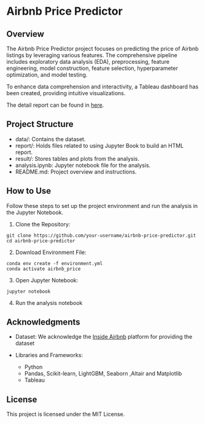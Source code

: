 # Airbnb Price Predictor

## Overview

The Airbnb Price Predictor project focuses on predicting the price of Airbnb listings by leveraging various features. The comprehensive pipeline includes exploratory data analysis (EDA), preprocessing, feature engineering, model construction, feature selection, hyperparameter optimization, and model testing.

To enhance data comprehension and interactivity, a Tableau dashboard has been created, providing intuitive visualizations.

The detail report can be found in [here](https://billwan96.github.io/Vancouver_Airbnb_price_predictor/airbnb_price_predictor.html).

## Project Structure
- data/: Contains the dataset.
- report/: Holds files related to using Jupyter Book to build an HTML report.
- result/: Stores tables and plots from the analysis.
- analysis.ipynb: Jupyter notebook file for the analysis.
- README.md: Project overview and instructions.

## How to Use
Follow these steps to set up the project environment and run the analysis in the Jupyter Notebook.
1. Clone the Repository:
```
git clone https://github.com/your-username/airbnb-price-predictor.git
cd airbnb-price-predictor
```
2. Download Environment File:
```
conda env create -f environment.yml
conda activate airbnb_price
```
3. Open Jupyter Notebook:
```
jupyter notebook 
```
4. Run the analysis notebook

## Acknowledgments
- Dataset: 
We acknowledge the [Inside Airbnb](http://insideairbnb.com/get-the-data/) platform for providing the dataset

- Libraries and Frameworks:
    - Python
    - Pandas, Scikit-learn, LightGBM, Seaborn ,Altair and Matplotlib
    - Tableau 

## License
This project is licensed under the MIT License.